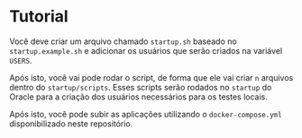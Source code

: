 # Tutorial

Você deve criar um arquivo chamado `startup.sh` baseado no `startup.example.sh` e adicionar os usuários que serão criados na variável `USERS`.

Após isto, você vai pode rodar o script, de forma que ele vai criar `n` arquivos dentro do `startup/scripts`. Esses scripts serão rodados no `startup` do Oracle para a criação dos usuários necessários para os testes locais.

Após isto, você pode subir as aplicações utilizando o `docker-compose.yml` disponibilizado neste repositório.